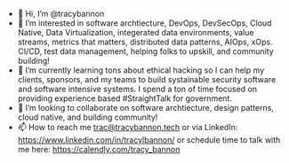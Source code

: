 - 👋 Hi, I’m @tracybannon
- 👀 I’m interested in software archtiecture, DevOps, DevSecOps, Cloud Native, Data Virtualization, integerated data environments, value streams, metrics that matters, distributed data patterns, AIOps, xOps. CI/CD, test data management, helping folks to upskill, and community building!
- 🌱 I’m currently learning tons about ethical hacking so I can help my clients, sponsors, and my teams to build systainable security software and software intensive systems.  I spend a ton of time focused on providing experience based #StraightTalk for government. 
- 💞️ I’m looking to collaborate on software archtiecture, design patterns, cloud native, and building community! 
- 📫 How to reach me trac@tracybannon.tech or via  LinkedIn: https://www.linkedin.com/in/tracylbannon/  or schedule time to talk with me here: https://calendly.com/tracy_bannon
